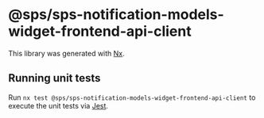 # @sps/sps-notification-models-widget-frontend-api-client

This library was generated with [Nx](https://nx.dev).

## Running unit tests

Run `nx test @sps/sps-notification-models-widget-frontend-api-client` to execute the unit tests via [Jest](https://jestjs.io).
